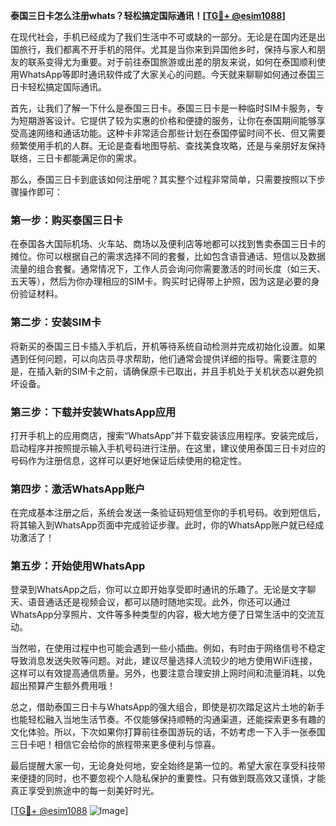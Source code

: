 **泰国三日卡怎么注册whats？轻松搞定国际通讯！[[TG💪+ @esim1088](https://t.me/s/esim1088)]**

在现代社会，手机已经成为了我们生活中不可或缺的一部分。无论是在国内还是出国旅行，我们都离不开手机的陪伴。尤其是当你来到异国他乡时，保持与家人和朋友的联系变得尤为重要。对于前往泰国旅游或出差的朋友来说，如何在泰国顺利使用WhatsApp等即时通讯软件成了大家关心的问题。今天就来聊聊如何通过泰国三日卡轻松搞定国际通讯。

首先，让我们了解一下什么是泰国三日卡。泰国三日卡是一种临时SIM卡服务，专为短期游客设计。它提供了较为实惠的价格和便捷的服务，让你在泰国期间能够享受高速网络和通话功能。这种卡非常适合那些计划在泰国停留时间不长、但又需要频繁使用手机的人群。无论是查看地图导航、查找美食攻略，还是与亲朋好友保持联络，三日卡都能满足你的需求。

那么，泰国三日卡到底该如何注册呢？其实整个过程非常简单，只需要按照以下步骤操作即可：

### 第一步：购买泰国三日卡

在泰国各大国际机场、火车站、商场以及便利店等地都可以找到售卖泰国三日卡的摊位。你可以根据自己的需求选择不同的套餐，比如包含语音通话、短信以及数据流量的组合套餐。通常情况下，工作人员会询问你需要激活的时间长度（如三天、五天等），然后为你办理相应的SIM卡。购买时记得带上护照，因为这是必要的身份验证材料。

### 第二步：安装SIM卡

将新买的泰国三日卡插入手机后，开机等待系统自动检测并完成初始化设置。如果遇到任何问题，可以向店员寻求帮助，他们通常会提供详细的指导。需要注意的是，在插入新的SIM卡之前，请确保原卡已取出，并且手机处于关机状态以避免损坏设备。

### 第三步：下载并安装WhatsApp应用

打开手机上的应用商店，搜索“WhatsApp”并下载安装该应用程序。安装完成后，启动程序并按照提示输入手机号码进行注册。在这里，建议使用泰国三日卡对应的号码作为注册信息，这样可以更好地保证后续使用的稳定性。

### 第四步：激活WhatsApp账户

在完成基本注册之后，系统会发送一条验证码短信至你的手机号码。收到短信后，将其输入到WhatsApp页面中完成验证步骤。此时，你的WhatsApp账户就已经成功激活了！

### 第五步：开始使用WhatsApp

登录到WhatsApp之后，你可以立即开始享受即时通讯的乐趣了。无论是文字聊天、语音通话还是视频会议，都可以随时随地实现。此外，你还可以通过WhatsApp分享照片、文件等多种类型的内容，极大地方便了日常生活中的交流互动。

当然啦，在使用过程中也可能会遇到一些小插曲。例如，有时由于网络信号不稳定导致消息发送失败等问题。对此，建议尽量选择人流较少的地方使用WiFi连接，这样可以有效提高通信质量。另外，也要注意合理安排上网时间和流量消耗，以免超出预算产生额外费用哦！

总之，借助泰国三日卡与WhatsApp的强大组合，即使是初次踏足这片土地的新手也能轻松融入当地生活节奏。不仅能够保持顺畅的沟通渠道，还能探索更多有趣的文化体验。所以，下次如果你打算前往泰国游玩的话，不妨考虑一下入手一张泰国三日卡吧！相信它会给你的旅程带来更多便利与惊喜。

最后提醒大家一句，无论身处何地，安全始终是第一位的。希望大家在享受科技带来便捷的同时，也不要忽视个人隐私保护的重要性。只有做到既高效又谨慎，才能真正享受到旅途中的每一刻美好时光。

[[TG💪+ @esim1088](https://t.me/s/esim1088) ![Image](https://i.postimg.cc/4NQfJmqS/Snipaste-2025-05-13-00-14-12.png)]